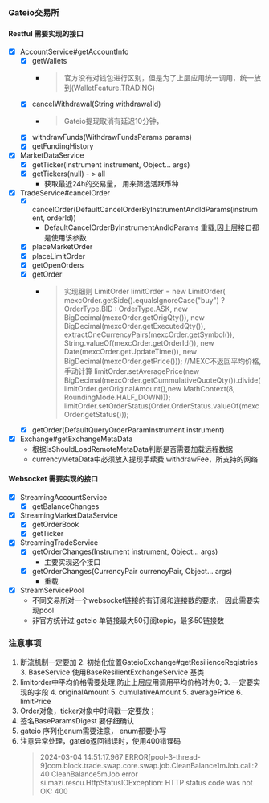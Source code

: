 ### Gateio交易所

#### Restful 需要实现的接口

- [x] AccountService#getAccountInfo
    - [x] getWallets
        - > 官方没有对钱包进行区别，但是为了上层应用统一调用，统一放到(WalletFeature.TRADING)
    - [x] cancelWithdrawal(String withdrawalId)
        - > Gateio提现取消有延迟10分钟，
    - [x] withdrawFunds(WithdrawFundsParams params)
    - [x] getFundingHistory
- [x] MarketDataService
    - [x] getTicker(Instrument instrument, Object... args)
    - [x] getTickers(null) - > all
      - 获取最近24h的交易量， 用来筛选活跃币种
- [x] TradeService#cancelOrder
    - [x] cancelOrder(DefaultCancelOrderByInstrumentAndIdParams(instrument, orderId))
      - DefaultCancelOrderByInstrumentAndIdParams 重载,因上层接口都是使用该参数
    - [x] placeMarketOrder
    - [x] placeLimitOrder
    - [x] getOpenOrders
    - [x] getOrder
        - > 实现细则
          > LimitOrder limitOrder = new LimitOrder(
          > mexcOrder.getSide().equalsIgnoreCase("buy") ? OrderType.BID : OrderType.ASK,
          > new BigDecimal(mexcOrder.getOrigQty()),
          > new BigDecimal(mexcOrder.getExecutedQty()),
          > extractOneCurrencyPairs(mexcOrder.getSymbol()),
          > String.valueOf(mexcOrder.getOrderId()),
          > new Date(mexcOrder.getUpdateTime()),
          > new BigDecimal(mexcOrder.getPrice()));
          > //MEXC不返回平均价格, 手动计算
          > limitOrder.setAveragePrice(new BigDecimal(mexcOrder.getCummulativeQuoteQty()).divide(
          limitOrder.getOriginalAmount(),new MathContext(8, RoundingMode.HALF_DOWN)));
          > limitOrder.setOrderStatus(Order.OrderStatus.valueOf(mexcOrder.getStatus()));
    - [x] getOrder(DefaultQueryOrderParamInstrument instrument)
- [x] Exchange#getExchangeMetaData
    - 根据isShouldLoadRemoteMetaData判断是否需要加载远程数据
    - currencyMetaData中必须放入提现手续费 withdrawFee，所支持的网络

#### Websocket 需要实现的接口

- [x] StreamingAccountService
    - [x] getBalanceChanges
- [x] StreamingMarketDataService
  - [x] getOrderBook
  - [x] getTicker
- [x] StreamingTradeService
  - [x] getOrderChanges(Instrument instrument, Object... args)
    - 主要实现这个接口
  - [x] getOrderChanges(CurrencyPair currencyPair, Object... args)
    - 重载
- [x] StreamServicePool
  - 不同交易所对一个websocket链接的有订阅和连接数的要求， 因此需要实现pool
  - 非官方统计过 gateio 单链接最大50订阅topic，最多50链接数
### 注意事项

1. 断流机制一定要加
    2. 初始化位置GateioExchange#getResilienceRegistries
    3. BaseService 使用BaseResilientExchangeService 基类
2. limitorder中平均价格需要处理,防止上层应用调用平均价格时为0;
   3. 一定要实现的字段
      4. originalAmount
      5. cumulativeAmount
      5. averagePrice
      6. limitPrice
3. Order对象，ticker对象中时间戳一定要放；
3. 签名BaseParamsDigest 要仔细确认
4. gateio 序列化enum需要注意， enum都要小写
5. 注意异常处理，gateio返回错误时，使用400错误码
   > 2024-03-04 14:51:17.967 ERROR[pool-3-thread-9]com.block.trade.swap.core.swap.job.CleanBalance1mJob.call:240 CleanBalance5mJob error
   si.mazi.rescu.HttpStatusIOException: HTTP status code was not OK: 400